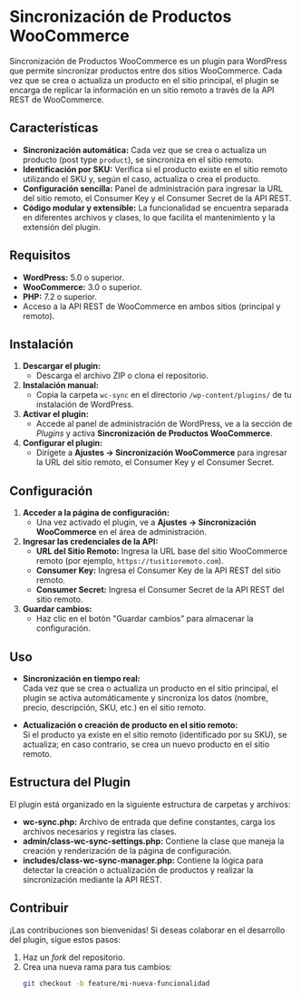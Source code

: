 # Sincronización de Productos WooCommerce

Sincronización de Productos WooCommerce es un plugin para WordPress que permite sincronizar productos entre dos sitios WooCommerce. Cada vez que se crea o actualiza un producto en el sitio principal, el plugin se encarga de replicar la información en un sitio remoto a través de la API REST de WooCommerce.

## Características

- **Sincronización automática:** Cada vez que se crea o actualiza un producto (post type `product`), se sincroniza en el sitio remoto.
- **Identificación por SKU:** Verifica si el producto existe en el sitio remoto utilizando el SKU y, según el caso, actualiza o crea el producto.
- **Configuración sencilla:** Panel de administración para ingresar la URL del sitio remoto, el Consumer Key y el Consumer Secret de la API REST.
- **Código modular y extensible:** La funcionalidad se encuentra separada en diferentes archivos y clases, lo que facilita el mantenimiento y la extensión del plugin.

## Requisitos

- **WordPress:** 5.0 o superior.
- **WooCommerce:** 3.0 o superior.
- **PHP:** 7.2 o superior.
- Acceso a la API REST de WooCommerce en ambos sitios (principal y remoto).

## Instalación

1. **Descargar el plugin:**
   - Descarga el archivo ZIP o clona el repositorio.
2. **Instalación manual:**
   - Copia la carpeta `wc-sync` en el directorio `/wp-content/plugins/` de tu instalación de WordPress.
3. **Activar el plugin:**
   - Accede al panel de administración de WordPress, ve a la sección de *Plugins* y activa **Sincronización de Productos WooCommerce**.
4. **Configurar el plugin:**
   - Dirígete a **Ajustes → Sincronización WooCommerce** para ingresar la URL del sitio remoto, el Consumer Key y el Consumer Secret.

## Configuración

1. **Acceder a la página de configuración:**
   - Una vez activado el plugin, ve a **Ajustes → Sincronización WooCommerce** en el área de administración.
2. **Ingresar las credenciales de la API:**
   - **URL del Sitio Remoto:** Ingresa la URL base del sitio WooCommerce remoto (por ejemplo, `https://tusitioremoto.com`).
   - **Consumer Key:** Ingresa el Consumer Key de la API REST del sitio remoto.
   - **Consumer Secret:** Ingresa el Consumer Secret de la API REST del sitio remoto.
3. **Guardar cambios:**
   - Haz clic en el botón "Guardar cambios" para almacenar la configuración.

## Uso

- **Sincronización en tiempo real:**  
  Cada vez que se crea o actualiza un producto en el sitio principal, el plugin se activa automáticamente y sincroniza los datos (nombre, precio, descripción, SKU, etc.) en el sitio remoto.
  
- **Actualización o creación de producto en el sitio remoto:**  
  Si el producto ya existe en el sitio remoto (identificado por su SKU), se actualiza; en caso contrario, se crea un nuevo producto en el sitio remoto.

## Estructura del Plugin

El plugin está organizado en la siguiente estructura de carpetas y archivos:


- **wc-sync.php:** Archivo de entrada que define constantes, carga los archivos necesarios y registra las clases.
- **admin/class-wc-sync-settings.php:** Contiene la clase que maneja la creación y renderización de la página de configuración.
- **includes/class-wc-sync-manager.php:** Contiene la lógica para detectar la creación o actualización de productos y realizar la sincronización mediante la API REST.

## Contribuir

¡Las contribuciones son bienvenidas! Si deseas colaborar en el desarrollo del plugin, sigue estos pasos:

1. Haz un *fork* del repositorio.
2. Crea una nueva rama para tus cambios:
   ```bash
   git checkout -b feature/mi-nueva-funcionalidad
